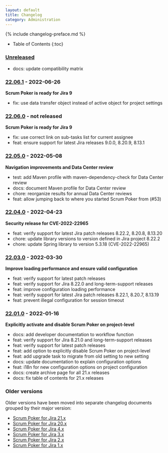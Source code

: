```yaml
---
layout: default
title: Changelog
category: Administration
---
```


{% include changelog-preface.md %}

* Table of Contents
{:toc}

### [Unreleased]

* docs: update compatibility matrix

### [22.06.1] - 2022-06-26

**Scrum Poker is ready for Jira 9**

* fix: use data transfer object instead of active object for project settings

### [22.06.0] - not released

**Scrum Poker is ready for Jira 9**

* fix: use correct link on sub-tasks list for current assignee
* feat: ensure support for latest Jira releases 9.0.0, 8.20.9, 8.13.1

### [22.05.0] - 2022-05-08

**Navigation improvements and Data Center review**

* test: add Maven profile with maven-dependency-check for Data Center review
* docs: document Maven profile for Data Center review
* chore: reorganize results for annual Data Center reviews
* feat: allow jumping back to where you started Scrum Poker from (#53)

### [22.04.0] - 2022-04-23

**Security release for CVE-2022-22965**

* feat: verify support for latest Jira patch releases 8.22.2, 8.20.8, 8.13.20
* chore: update library versions to version defined in Jira project 8.22.2
* chore: update Spring library to version 5.3.18 (CVE-2022-22965)

### [22.03.0] - 2022-03-30

**Improve loading performance and ensure valid configuration**

* feat: verify support for latest patch releases
* feat: verify support for Jira 8.22.0 and long-term-support releases
* feat: improve configuration loading performance
* feat: verify support for latest Jira patch releases 8.22.1, 8.20.7, 8.13.19
* feat: prevent illegal configuration for session timeout

### [22.01.0] - 2022-01-16

**Explicitly activate and disable Scrum Poker on project-level**

* docs: add developer documentation to workflow function
* feat: verify support for Jira 8.21.0 and long-term-support releases
* feat: verify support for latest patch releases
* feat: add option to explicitly disable Scrum Poker on project-level
* feat: add upgrade task to migrate from old setting to new setting
* docs: update documentation to explain configuration options
* feat: i18n for new configuration options on project configuration
* docs: create archive page for all 21.x releases
* docs: fix table of contents for 21.x releases

### Older versions

Older versions have been moved into separate changelog documents grouped by their major version:

* [Scrum Poker for Jira 21.x](/changelog-21x)
* [Scrum Poker for Jira 20.x](/changelog-20x)
* [Scrum Poker for Jira 4.x](/changelog-4x)
* [Scrum Poker for Jira 3.x](/changelog-3x)
* [Scrum Poker for Jira 2.x](/changelog-2x)
* [Scrum Poker for Jira 1.x](/changelog-1x)

[Unreleased]: https://github.com/codescape/jira-scrum-poker/compare/22.06.1...HEAD
[22.06.1]: https://github.com/codescape/jira-scrum-poker/compare/22.06.0...22.06.1
[22.06.0]: https://github.com/codescape/jira-scrum-poker/compare/22.05.0...22.06.0
[22.05.0]: https://github.com/codescape/jira-scrum-poker/compare/22.04.0...22.05.0
[22.04.0]: https://github.com/codescape/jira-scrum-poker/compare/22.03.0...22.04.0
[22.03.0]: https://github.com/codescape/jira-scrum-poker/compare/22.01.0...22.03.0
[22.01.0]: https://github.com/codescape/jira-scrum-poker/compare/21.11.0...22.01.0
